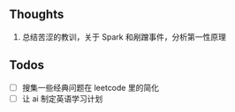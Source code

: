 ## Thoughts
1. 总结苦涩的教训，关于 Spark 和剐蹭事件，分析第一性原理
## Todos
- [ ] 搜集一些经典问题在 leetcode 里的简化
- [ ] 让 ai 制定英语学习计划